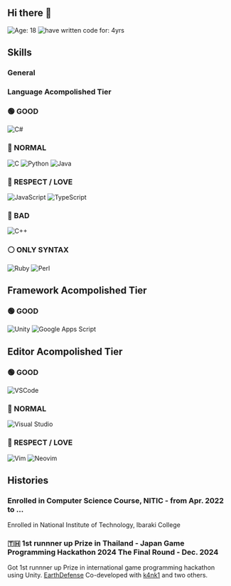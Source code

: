 ## Hi there 👋

![Age: 18](https://img.shields.io/badge/Age-18-orange?style=for-the-badge)
![have written code for: 4yrs](https://img.shields.io/badge/Have_written_code_for-4_yrs-critical?style=for-the-badge)

## Skills
### General

### Language Acompolished Tier
### 🟢 GOOD
![C#](https://img.shields.io/badge/C%23-GOOD-green?style=for-the-badge&logo=c-sharp)

### 🔵 NORMAL
![C](https://img.shields.io/badge/C-NORMAL-blue?style=for-the-badge&logo=c)
![Python](https://img.shields.io/badge/Python-NORMAL-blue?style=for-the-badge&logo=python)
![Java](https://img.shields.io/badge/Java-NORMAL-blue?style=for-the-badge&logo=java)

### 💛 RESPECT / LOVE
![JavaScript](https://img.shields.io/badge/JavaScript-RESPECT-yellow?style=for-the-badge&logo=javascript)
![TypeScript](https://img.shields.io/badge/TypeScript-LOVE-blue?style=for-the-badge&logo=typescript)

### 🔴 BAD
![C++](https://img.shields.io/badge/C%2B%2B-BAD-red?style=for-the-badge&logo=c%2B%2B)

### ⚪️ ONLY SYNTAX
![Ruby](https://img.shields.io/badge/Ruby-ONLYSYNTAX-lightgrey?style=for-the-badge&logo=ruby)
![Perl](https://img.shields.io/badge/Perl-ONLYSYNTAX-lightgrey?style=for-the-badge&logo=perl)

## Framework Acompolished Tier
### 🟢 GOOD
![Unity](https://img.shields.io/badge/Unity-GOOD-green?style=for-the-badge&logo=unity)
![Google Apps Script](https://img.shields.io/badge/GAS-GOOD-green?style=for-the-badge&logo=google)


## Editor Acompolished Tier
### 🟢 GOOD
![VSCode](https://img.shields.io/badge/VSCode-GOOD-green?style=for-the-badge&logo=visualstudiocode)

### 🔵 NORMAL
![Visual Studio](https://img.shields.io/badge/Visual%20Studio-NORMAL-blue?style=for-the-badge&logo=visualstudio)

### 💛 RESPECT / LOVE
![Vim](https://img.shields.io/badge/vim-LOVE-yellow?for-the-badge&logo=vim)
![Neovim](https://img.shields.io/badge/neovim-LOVE-yellow?for-the-badge&logo=neovim)

## Histories
### Enrolled in Computer Science Course, NITIC - from Apr. 2022 to ...
Enrolled in National Institute of Technology, Ibaraki College

### 🇹🇭 1st runnner up Prize in Thailand - Japan Game Programming Hackathon 2024 The Final Round - Dec. 2024
Got 1st runnner up Prize in international game programming hackathon using Unity.
[EarthDefense](https://play.unity.com/en/games/f29d60f8-c03a-43ed-9983-1281f630518e/earth-defense)
Co-developed with [k4nk1](https://github.com/k4nk1) and two others.

<!--
**Tomarun029831/Tomarun029831** is a ✨ _special_ ✨ repository because its `README.md` (this file) appears on your GitHub profile.

Here are some ideas to get you started:

- 🔭 I’m currently working on ...
- 🌱 I’m currently learning ...
- 👯 I’m looking to collaborate on ...
- 🤔 I’m looking for help with ...
- 💬 Ask me about ...
- 📫 How to reach me: ...
- 😄 Pronouns: ...
- ⚡ Fun fact: ...
-->
